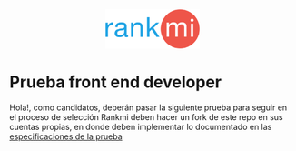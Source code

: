 <div align="center">
<img src="rankmi.svg" width="33%"/>
</div>

# Prueba front end developer

Hola!, como candidatos, deberán pasar la siguiente prueba para seguir en el proceso de selección Rankmi
deben hacer un fork de este repo en sus cuentas propias, en donde deben implementar lo documentado en las [especificaciones
de la prueba](/Project%20proposal.pdf)
